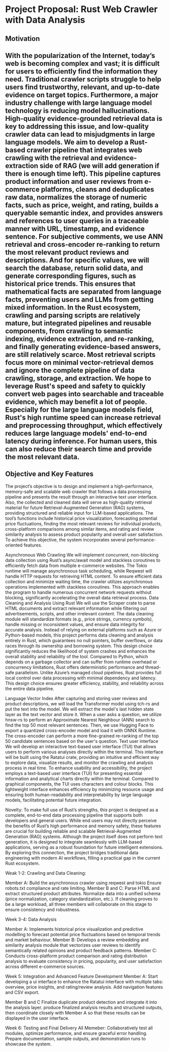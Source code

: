 
# Project Proposal: Rust Web Crawler with Data Analysis

## Motivation
With the popularization of the Internet, today’s web is becoming complex and vast; it is difficult for users to efficiently find the information they need. Traditional crawler scripts struggle to help users find trustworthy, relevant, and up-to-date evidence on target topics. Furthermore, a major industry challenge with large language model technology is reducing model hallucinations. High-quality evidence-grounded retrieval data is key to addressing this issue, and low-quality crawler data can lead to misjudgments in large language models. We aim to develop a Rust-based crawler pipeline that integrates web crawling with the retrieval and evidence-extraction side of RAG (we will add generation if there is enough time left). This pipeline captures product information and user reviews from e-commerce platforms, cleans and deduplicates raw data, normalizes the storage of numeric facts, such as price, weight, and rating, builds a queryable semantic index, and provides answers and references to user queries in a traceable manner with URL, timestamp, and evidence sentence. 
For subjective comments, we use ANN retrieval and cross-encoder re-ranking to return the most relevant product reviews and descriptions. And for specific values, we will search the database, return solid data, and generate corresponding figures, such as historical price trends. This ensures that mathematical facts are separated from language facts, preventing users and LLMs from getting mixed information.
In the Rust ecosystem, crawling and parsing scripts are relatively mature, but integrated pipelines and reusable components, from crawling to semantic indexing, evidence extraction, and re-ranking, and finally generating evidence-based answers, are still relatively scarce. Most retrieval scripts focus more on minimal vector-retrieval demos and ignore the complete pipeline of data crawling, storage, and extraction. We hope to leverage Rust's speed and safety to quickly convert web pages into searchable and traceable evidence, which may benefit a lot of people. Especially for the large language models field, Rust's high runtime speed can increase retrieval and preprocessing throughput, which effectively reduces large language models' end-to-end latency during inference. For human users, this can also reduce their search time and provide the most relevant data.
---

## Objective and Key Features

The project’s objective is to design and implement a high-performance, memory-safe and scalable web crawler that follows a data processing pipeline and presents the result through an interactive text user interface.  Also, the collected and cleaned data will serve as high-quality retrieval material for future Retrieval-Augmented Generation (RAG) systems, providing structured and reliable input for LLM-based applications.
The tool’s functions include historical price visualization, forecasting potential price fluctuations, finding the most relevant reviews for individual products, cross-platform comparisons among similar items, and rating and review similarity analysis to assess product popularity and overall user satisfaction.
To achieve this objective, the system incorporates several performance-oriented features.

Asynchronous Web Crawling
We will implement concurrent, non-blocking data collection using Rust’s async/await model and stackless coroutines to efficiently fetch data from multiple e-commerce websites. The Tokio runtime will manage asynchronous task scheduling, while Reqwest will handle HTTP requests for retrieving HTML content.
To ensure efficient data collection and minimize waiting time, the crawler utilizes asynchronous operations implemented with stackless coroutines. This approach enables the program to handle numerous concurrent network requests without blocking, significantly accelerating the overall data retrieval process.
Data Cleaning and Analysis Using Rust
We will use the Scraper crate to parse HTML documents and extract relevant information while filtering out advertisements, scripts, and other irrelevant content. The data cleaning module will standardize formats (e.g., price strings, currency symbols), handle missing or inconsistent values, and ensure data integrity for accurate analysis. 
Instead of relying on external platforms such as Azure or Python-based models, this project performs data cleaning and analysis entirely in Rust, which guarantees no null pointers, buffer overflows, or data races through its ownership and borrowing system. This design choice significantly reduces the likelihood of system crashes and enhances the overall stability and reliability of the tool. Compared to Python, which depends on a garbage collector and can suffer from runtime overhead or concurrency limitations, Rust offers deterministic performance and thread-safe parallelism. Unlike Azure’s managed cloud pipelines, Rust provides full local control over data processing with minimal dependency and latency. This design choice ensures greater efficiency, stability, and reliability across the entire data pipeline.

Language Vector Index
After capturing and storing user reviews and product descriptions, we will load the Transformer model using tch-rs and put the text into the model. We will extract the model's last hidden state layer as the text vector and store it. When a user asks a question, we utilize hnsw-rs to perform an Approximate Nearest Neighbour (ANN) search to find the top 50 most relevant sentences. Then, we use Hugging Face to export a quantized cross-encoder model and load it with ONNX Runtime. The cross-encoder can perform a more fine-grained re-ranking of the top 50 candidate sentences based on the user's question.
Text user interface
We will develop an interactive text-based user interface (TUI) that allows users to perform various analyses directly within the terminal. This interface will be built using the Ratatui crate, providing an intuitive and efficient way to explore data, visualize results, and monitor the crawling and analysis process in real time.
To enhance usability and accessibility, the project employs a text-based user interface (TUI) for presenting essential information and analytical charts directly within the terminal. Compared to graphical components, the TUI uses characters and colour blocks. This lightweight interface enhances efficiency by minimizing resource usage and ensuring both human-readability and interpretability by large language models, facilitating potential future integration.

Novelty:
To make full use of Rust’s strengths, this project is designed as a complete, end-to-end data processing pipeline that supports both developers and general users. While end users may not directly perceive the benefits of Rust’s high performance and memory safety, these features are crucial for building reliable and scalable Retrieval-Augmented Generation (RAG) systems. Although the project itself does not perform text generation, it is designed to integrate seamlessly with LLM-based applications, serving as a robust foundation for future intelligent extensions. By exploring this connection, the project bridges traditional data engineering with modern AI workflows, filling a practical gap in the current Rust ecosystem.



Weak 1-2: Crawling and Data Cleaning:

Member A:
Build the asynchronous crawler using reqwest and tokio
Ensure robots.txt compliance and rate limiting.
Member B and C:
Parse HTML and extract structured product attributes.
Normalize data into a unified schema (price normalization, category standardization, etc.).
If cleaning proves to be a large workload, all three members will collaborate on this stage to ensure consistency and robustness.

Week 3-4: Data Analysis

Member A:
Implements historical price visualization and predictive modelling to forecast potential price fluctuations based on temporal trends and market behaviour.
Member B:
Develops a review embedding and similarity analysis module that vectorizes user reviews to identify semantically related opinions and product feedback patterns.
Member C:
Conducts cross-platform product comparison and rating distribution analysis to evaluate consistency in pricing, popularity, and user satisfaction across different e-commerce sources.


Week 5: Integration and Advanced Feature Development
Member A:
Start developing a ui interface to enhance the Ratatui interface with multiple tabs: overview, price insights, and rating/review analysis.
Add navigation features and CSV export.

Member B and C 
Finalize duplicate product detection and integrate it into the analysis layer.
produce finalized analysis results and structured outputs, then coordinate closely with Member A so that these results can be displayed in the user interface.

Week 6: Testing and Final Delivery
All Memeber:
Collaboratively test all modules, optimize performance, and ensure graceful error handling. Prepare documentation, sample outputs, and demonstration runs to showcase the system.




